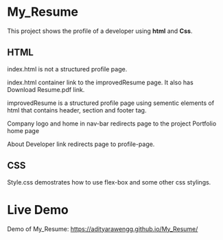 # My_Resume

This project shows the profile of a developer using <b>html</b> and <b>Css</b>.

## HTML

index.html is not a structured profile page.

index.html container link to the improvedResume page. It also has Download Resume.pdf link.

improvedResume is a structured profile page using sementic elements of html that contains header, section and footer tag.

Company logo and home in nav-bar redirects page to the project Portfolio home page

About Developer link redirects page to profile-page.


## CSS

Style.css demostrates how to use flex-box and some other css stylings.

# Live Demo

Demo of My_Resume: https://adityarawengg.github.io/My_Resume/
